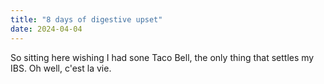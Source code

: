 ```yaml
---
title: "8 days of digestive upset"
date: 2024-04-04
---
```


So sitting here wishing I had sone Taco Bell, the only thing that settles my IBS.  Oh well, c'est la vie.
